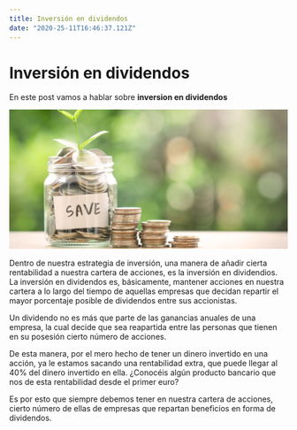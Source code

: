 ```yaml
---
title: Inversión en dividendos
date: "2020-25-11T16:46:37.121Z"
---
```

# Inversión en dividendos

En este post vamos a hablar sobre **inversion en dividendos**

![Inversión en dividendos](./rentabilizar-ahorros.jpg)

Dentro de nuestra estrategia de inversión, una manera de añadir cierta rentabilidad a nuestra cartera de acciones, es la inversión en dividendios. La inversión en dividendos es, básicamente, mantener acciones en nuestra cartera a lo largo del tiempo de aquellas empresas que decidan repartir el mayor porcentaje posible de dividendos entre sus accionistas.

Un dividendo no es más que parte de las ganancias anuales de una empresa, la cual decide que sea reapartida entre las personas que tienen en su posesión cierto número de acciones.

De esta manera, por el mero hecho de tener un dinero invertido en una acción, ya le estamos sacando una rentabilidad extra, que puede llegar al 40% del dinero invertido en ella. ¿Conocéis algún producto bancario que nos de esta rentabilidad desde el primer euro?

Es por esto que siempre debemos tener en nuestra cartera de acciones, cierto número de ellas de empresas que repartan beneficios en forma de dividendos.
